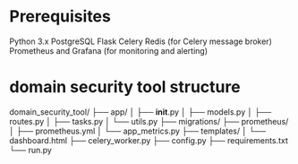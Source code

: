 # Prerequisites

Python 3.x
PostgreSQL
Flask
Celery
Redis (for Celery message broker)
Prometheus and Grafana (for monitoring and alerting)

# domain security tool structure

domain_security_tool/
├── app/
│   ├── __init__.py
│   ├── models.py
│   ├── routes.py
│   ├── tasks.py
│   └── utils.py
├── migrations/
├── prometheus/
│   ├── prometheus.yml
│   └── app_metrics.py
├── templates/
│   └── dashboard.html
├── celery_worker.py
├── config.py
├── requirements.txt
└── run.py
